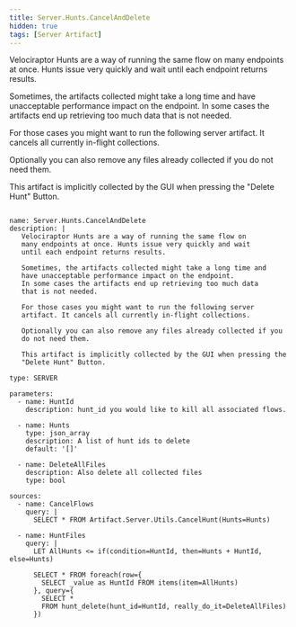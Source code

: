 ```yaml
---
title: Server.Hunts.CancelAndDelete
hidden: true
tags: [Server Artifact]
---
```


Velociraptor Hunts are a way of running the same flow on
many endpoints at once. Hunts issue very quickly and wait
until each endpoint returns results.

Sometimes, the artifacts collected might take a long time and
have unacceptable performance impact on the endpoint.
In some cases the artifacts end up retrieving too much data
that is not needed.

For those cases you might want to run the following server
artifact. It cancels all currently in-flight collections.

Optionally you can also remove any files already collected if you
do not need them.

This artifact is implicitly collected by the GUI when pressing the
"Delete Hunt" Button.


<pre><code class="language-yaml">
name: Server.Hunts.CancelAndDelete
description: |
   Velociraptor Hunts are a way of running the same flow on
   many endpoints at once. Hunts issue very quickly and wait
   until each endpoint returns results.

   Sometimes, the artifacts collected might take a long time and
   have unacceptable performance impact on the endpoint.
   In some cases the artifacts end up retrieving too much data
   that is not needed.

   For those cases you might want to run the following server
   artifact. It cancels all currently in-flight collections.

   Optionally you can also remove any files already collected if you
   do not need them.

   This artifact is implicitly collected by the GUI when pressing the
   "Delete Hunt" Button.

type: SERVER

parameters:
  - name: HuntId
    description: hunt_id you would like to kill all associated flows.

  - name: Hunts
    type: json_array
    description: A list of hunt ids to delete
    default: '[]'

  - name: DeleteAllFiles
    description: Also delete all collected files
    type: bool

sources:
  - name: CancelFlows
    query: |
      SELECT * FROM Artifact.Server.Utils.CancelHunt(Hunts=Hunts)

  - name: HuntFiles
    query: |
      LET AllHunts &lt;= if(condition=HuntId, then=Hunts + HuntId, else=Hunts)

      SELECT * FROM foreach(row={
        SELECT _value as HuntId FROM items(item=AllHunts)
      }, query={
        SELECT *
        FROM hunt_delete(hunt_id=HuntId, really_do_it=DeleteAllFiles)
      })

</code></pre>

